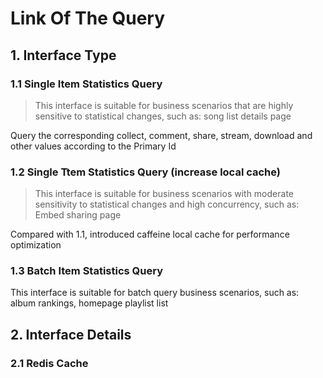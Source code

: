 # Link Of The Query


## 1. Interface Type

### 1.1 Single Item Statistics Query
> This interface is suitable for business scenarios that are highly sensitive to statistical changes, such as: song list details page

Query the corresponding collect, comment, share, stream, download and other values according to the Primary Id

### 1.2 Single Ttem Statistics Query (increase local cache)
> This interface is suitable for business scenarios with moderate sensitivity to statistical changes and high concurrency, such as: Embed sharing page

Compared with 1.1, introduced caffeine local cache for performance optimization

### 1.3 Batch Item Statistics Query

This interface is suitable for batch query business scenarios, such as: album rankings, homepage playlist list

## 2. Interface Details

### 2.1 Redis Cache

